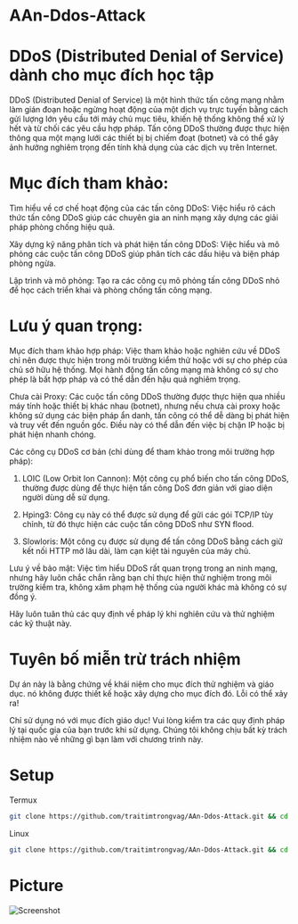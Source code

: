 # AAn-Ddos-Attack
# DDoS (Distributed Denial of Service) dành cho mục đích học tập

DDoS (Distributed Denial of Service) là một hình thức tấn công mạng nhằm làm gián đoạn hoặc ngừng hoạt động của một dịch vụ trực tuyến bằng cách gửi lượng lớn yêu cầu tới máy chủ mục tiêu, khiến hệ thống không thể xử lý hết và từ chối các yêu cầu hợp pháp. Tấn công DDoS thường được thực hiện thông qua một mạng lưới các thiết bị bị chiếm đoạt (botnet) và có thể gây ảnh hưởng nghiêm trọng đến tính khả dụng của các dịch vụ trên Internet.

# Mục đích tham khảo:

Tìm hiểu về cơ chế hoạt động của các tấn công DDoS: Việc hiểu rõ cách thức tấn công DDoS giúp các chuyên gia an ninh mạng xây dựng các giải pháp phòng chống hiệu quả.

Xây dựng kỹ năng phân tích và phát hiện tấn công DDoS: Việc hiểu và mô phỏng các cuộc tấn công DDoS giúp phân tích các dấu hiệu và biện pháp phòng ngừa.

Lập trình và mô phỏng: Tạo ra các công cụ mô phỏng tấn công DDoS nhỏ để học cách triển khai và phòng chống tấn công mạng.


# Lưu ý quan trọng:

Mục đích tham khảo hợp pháp: Việc tham khảo hoặc nghiên cứu về DDoS chỉ nên được thực hiện trong môi trường kiểm thử hoặc với sự cho phép của chủ sở hữu hệ thống. Mọi hành động tấn công mạng mà không có sự cho phép là bất hợp pháp và có thể dẫn đến hậu quả nghiêm trọng.

Chưa cài Proxy: Các cuộc tấn công DDoS thường được thực hiện qua nhiều máy tính hoặc thiết bị khác nhau (botnet), nhưng nếu chưa cài proxy hoặc không sử dụng các biện pháp ẩn danh, tấn công có thể dễ dàng bị phát hiện và truy vết đến nguồn gốc. Điều này có thể dẫn đến việc bị chặn IP hoặc bị phát hiện nhanh chóng.


Các công cụ DDoS cơ bản (chỉ dùng để tham khảo trong môi trường hợp pháp):

1. LOIC (Low Orbit Ion Cannon): Một công cụ phổ biến cho tấn công DDoS, thường được dùng để thực hiện tấn công DoS đơn giản với giao diện người dùng dễ sử dụng.


2. Hping3: Công cụ này có thể được sử dụng để gửi các gói TCP/IP tùy chỉnh, từ đó thực hiện các cuộc tấn công DDoS như SYN flood.


3. Slowloris: Một công cụ được sử dụng để tấn công DDoS bằng cách giữ kết nối HTTP mở lâu dài, làm cạn kiệt tài nguyên của máy chủ.



Lưu ý về bảo mật: Việc tìm hiểu DDoS rất quan trọng trong an ninh mạng, nhưng hãy luôn chắc chắn rằng bạn chỉ thực hiện thử nghiệm trong môi trường kiểm tra, không xâm phạm hệ thống của người khác mà không có sự đồng ý.

Hãy luôn tuân thủ các quy định về pháp lý khi nghiên cứu và thử nghiệm các kỹ thuật này.


# Tuyên bố miễn trừ trách nhiệm
Dự án này là bằng chứng về khái niệm cho mục đích thử nghiệm và giáo dục.
nó không được thiết kế hoặc xây dựng cho mục đích đó. Lỗi có thể xảy ra!

Chỉ sử dụng nó với mục đích giáo dục!
Vui lòng kiểm tra các quy định pháp lý tại quốc gia của bạn trước khi sử dụng.
Chúng tôi không chịu bất kỳ trách nhiệm nào về những gì bạn làm với chương trình này.
# Setup
Termux 
```bash
git clone https://github.com/traitimtrongvag/AAn-Ddos-Attack.git && cd AAn-Ddos-Attack && pkg update && pkg install git python -y && pip install pystyle rich && python ddosv2.py
```
Linux
```bash
git clone https://github.com/traitimtrongvag/AAn-Ddos-Attack.git && cd AAn-Ddos-Attack && sudo apt update && sudo apt install git python3 python3-pip -y && pip install pystyle rich && python ddosv2.py
```
# Picture
![Screenshot](https://github.com/traitimtrongvag/Pic/blob/main/Screenshot_20241230_231009_Termux.jpg?raw=true)
